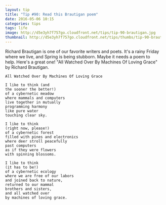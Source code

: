 ```yaml
---
layout: tip
title: "Tip #90: Read this Brautigan poem"
date: 2016-05-06 10:15
categories: tips
tags: life
image: http://d5e3yh7f757go.cloudfront.net/tips/tip-90-brautigan.jpg
thumbnail: http://d5e3yh7f757go.cloudfront.net/tips/thumbs/tip-90-brautigan.jpg
---
```

Richard Brautigan is one of our favorite writers and poets. It's a rainy Friday where we live, and Spring is being stubborn. Maybe it needs a poem to help. Here's a great one! "All Watched Over By Machines Of Loving Grace" by Richard Brautigan.

```
All Watched Over By Machines Of Loving Grace

I like to think (and
the sooner the better!)
of a cybernetic meadow
where mammals and computers
live together in mutually
programming harmony
like pure water
touching clear sky.

I like to think
(right now, please!)
of a cybernetic forest
filled with pines and electronics
where deer stroll peacefully
past computers
as if they were flowers
with spinning blossoms.

I like to think
(it has to be!)
of a cybernetic ecology
where we are free of our labors
and joined back to nature,
returned to our mammal
brothers and sisters,
and all watched over
by machines of loving grace.
```
